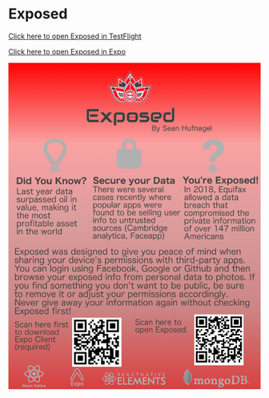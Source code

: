 # Exposed

[Click here to open Exposed in TestFlight](https://testflight.apple.com/join/D5oOrXme)

[Click here to open Exposed in Expo](https://expo.io/@swhufnagel/exposed)

![Exposed Pamphlet](/assets/ExposedPamphlet.png)

